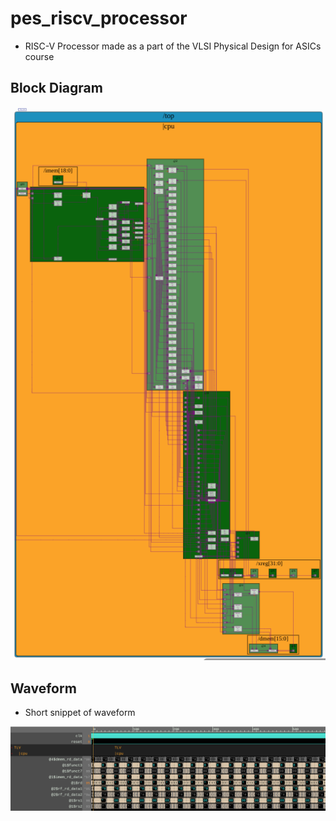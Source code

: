 # pes_riscv_processor
- RISC-V Processor made as a part of the VLSI Physical Design for ASICs course

## Block Diagram

![Block Diagram](images/block_diagram.png)

## Waveform 
- Short snippet of waveform

![Waveform](images/waveform.png)

